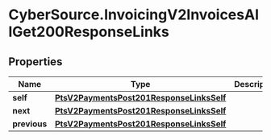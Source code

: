 # CyberSource.InvoicingV2InvoicesAllGet200ResponseLinks

## Properties
Name | Type | Description | Notes
------------ | ------------- | ------------- | -------------
**self** | [**PtsV2PaymentsPost201ResponseLinksSelf**](PtsV2PaymentsPost201ResponseLinksSelf.md) |  | [optional] 
**next** | [**PtsV2PaymentsPost201ResponseLinksSelf**](PtsV2PaymentsPost201ResponseLinksSelf.md) |  | [optional] 
**previous** | [**PtsV2PaymentsPost201ResponseLinksSelf**](PtsV2PaymentsPost201ResponseLinksSelf.md) |  | [optional] 


